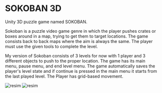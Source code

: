 # SOKOBAN 3D
Unity 3D puzzle game named SOKOBAN.

Sokoban is a puzzle video game genre in which the player pushes crates or boxes around in a map, trying to get them to target locations.
The game consists back to back maps where the aim is always the same. The player must use the given tools to complete the level. 

My version of Sokoban consists of 3 levels for now with 1 player and 3 different objects to push to the proper location. The game has its main menu, pause menu, and end level menu. 
The game automatically saves the player's level state and if continue is pressed in the main menu it starts from the last played level. The Player has grid-based movement.

![resim](https://user-images.githubusercontent.com/74188001/128182545-a2f006fd-59b8-4bb1-8fbf-ce9ca98286aa.png)
![resim](https://user-images.githubusercontent.com/74188001/128182593-fc79bafd-7523-47da-92a4-5eaf51efc868.png)
